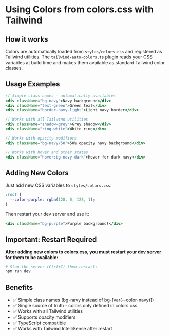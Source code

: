 # Using Colors from colors.css with Tailwind

## How it works

Colors are automatically loaded from `styles/colors.css` and registered as Tailwind utilities. The `tailwind-auto-colors.ts` plugin reads your CSS variables at build time and makes them available as standard Tailwind color classes.

## Usage Examples

```jsx
// Simple class names - automatically available!
<div className="bg-navy">Navy background</div>
<div className="text-green">Green text</div>
<div className="border-navy-light">Light navy border</div>

// Works with all Tailwind utilities
<div className="shadow-grey">Grey shadow</div>
<div className="ring-white">White ring</div>

// Works with opacity modifiers
<div className="bg-navy/50">50% opacity navy background</div>

// Works with hover and other states
<div className="hover:bg-navy-dark">Hover for dark navy</div>
```

## Adding New Colors

Just add new CSS variables to `styles/colors.css`:

```css
:root {
  --color-purple: rgba(128, 0, 128, 1);
}
```

Then restart your dev server and use it:

```jsx
<div className="bg-purple">Purple background!</div>
```

## Important: Restart Required

**After adding new colors to colors.css, you must restart your dev server for them to be available:**

```bash
# Stop the server (Ctrl+C) then restart:
npm run dev
```

## Benefits

- ✅ Simple class names (bg-navy instead of bg-[var(--color-navy)])
- ✅ Single source of truth - colors only defined in colors.css
- ✅ Works with all Tailwind utilities
- ✅ Supports opacity modifiers
- ✅ TypeScript compatible
- ✅ Works with Tailwind IntelliSense after restart